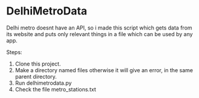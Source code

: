# DelhiMetroData
Delhi metro doesnt have an API, so i made this script which gets data from its website and puts only relevant things in a file which can be used by any app.

Steps:
1. Clone this project.
2. Make a directory named files otherwise it will give an error, in the same parent directory.
3. Run delhimetrodata.py
4. Check the file metro_stations.txt
